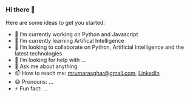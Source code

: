 ### Hi there 👋

Here are some ideas to get you started:

- 🔭 I’m currently working on Python and Javascript
- 🌱 I’m currently learning Artifical Intelligence
- 👯 I’m looking to collaborate on Python, Artificial Intelligence and the latest technologies
- 🤔 I’m looking for help with ...
- 💬 Ask me about anything
- 📫 How to reach me: mrumarasghar@gmail.com, [LinkedIn](https://www.linkedin.com/in/imumar/)
- 😄 Pronouns: ...
- ⚡ Fun fact: ...
